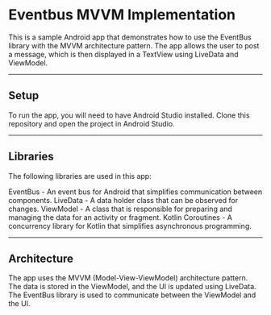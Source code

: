 # Eventbus MVVM Implementation

This is a sample Android app that demonstrates how to use the EventBus library with the MVVM architecture pattern. 
The app allows the user to post a message, which is then displayed in a TextView using LiveData and ViewModel.

-----
Setup
-----
To run the app, you will need to have Android Studio installed. Clone this repository and open the project in Android Studio.

-----
Libraries
-----
The following libraries are used in this app:

EventBus - An event bus for Android that simplifies communication between components.
LiveData - A data holder class that can be observed for changes.
ViewModel - A class that is responsible for preparing and managing the data for an activity or fragment.
Kotlin Coroutines - A concurrency library for Kotlin that simplifies asynchronous programming.

-----
Architecture
------
The app uses the MVVM (Model-View-ViewModel) architecture pattern. 
The data is stored in the ViewModel, and the UI is updated using LiveData. The EventBus library is used to communicate between the ViewModel and the UI.
